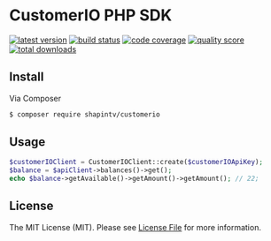 # CustomerIO PHP SDK

[![latest version](https://img.shields.io/github/release/shapintv/customerio.svg?style=flat-square)](https://github.com/shapintv/customerio/releases)
[![build status](https://img.shields.io/travis/shapintv/customerio.svg?style=flat-square)](https://travis-ci.com/shapintv/customerio)
[![code coverage](https://img.shields.io/scrutinizer/coverage/g/shapintv/customerio.svg?style=flat-square)](https://scrutinizer-ci.com/g/shapintv/customerio)
[![quality score](https://img.shields.io/scrutinizer/g/shapintv/customerio.svg?style=flat-square)](https://scrutinizer-ci.com/g/shapintv/customerio)
[![total downloads](https://img.shields.io/packagist/dt/shapin/customerio.svg?style=flat-square)](https://packagist.org/packages/shapin/customerio)


## Install

Via Composer

``` bash
$ composer require shapintv/customerio
```

## Usage

``` php
$customerIOClient = CustomerIOClient::create($customerIOApiKey);
$balance = $apiClient->balances()->get();
echo $balance->getAvailable()->getAmount()->getAmount(); // 22;
```

## License

The MIT License (MIT). Please see [License File](LICENSE) for more information.
